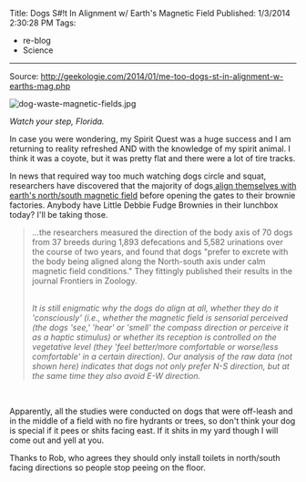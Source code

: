 Title: Dogs S#!t In Alignment w/ Earth's Magnetic Field
Published: 1/3/2014 2:30:28 PM
Tags:
- re-blog
- Science
---
Source: http://geekologie.com/2014/01/me-too-dogs-st-in-alignment-w-earths-mag.php
<p><img class="descImage" src="http://geekologie.com/2014/01/01/dog-waste-magnetic-fields.jpg" alt="dog-waste-magnetic-fields.jpg" /></p>
<p><em>Watch your step, Florida.</em></p>
<p>In case you were wondering, my Spirit Quest was a huge success and I am returning to reality refreshed AND with the knowledge of my spirit animal. I think it was a coyote, but it was pretty flat and there were a lot of tire tracks.</p>
<p>In news that required way too much watching dogs circle and squat, researchers have discovered that the majority of dogs<a href="http://motherboard.vice.com/blog/dogs-poop-in-alignment-with-earths-magnetic-field">&nbsp;align themselves with earth's north/south magnetic field</a>&nbsp;before opening the gates to their brownie factories. Anybody have Little Debbie Fudge Brownies in their lunchbox today? I'll be taking those.</p>
<blockquote>...the researchers measured the direction of the body axis of 70 dogs from 37 breeds during 1,893 defecations and 5,582 urinations over the course of two years, and found that dogs "prefer to excrete with the body being aligned along the North-south axis under calm magnetic field conditions." They fittingly published their results in the journal Frontiers in Zoology.
<p><br /><em>It is still enigmatic why the dogs do align at all, whether they do it 'consciously' (i.e., whether the magnetic field is sensorial perceived (the dogs 'see,' 'hear' or 'smell' the compass direction or perceive it as a haptic stimulus) or whether its reception is controlled on the vegetative level (they 'feel better/more comfortable or worse/less comfortable' in a certain direction). Our analysis of the raw data (not shown here) indicates that dogs not only prefer N-S direction, but at the same time they also avoid E-W direction.</em></p>
</blockquote>
<p>&nbsp;</p>
<p>Apparently, all the studies were conducted on dogs that were off-leash and in the middle of a field with no fire hydrants or trees, so don't think your dog is special if it pees or shits facing east. If it shits in my yard though I will come out and yell at you.</p>
<p>Thanks to Rob, who agrees they should only install toilets in north/south facing directions so people stop peeing on the floor.</p>
